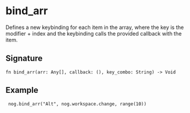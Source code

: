 # bind_arr

Defines a new keybinding for each item in the array, where the key is the modifier + index and
the keybinding calls the provided callback with the item.
## Signature

```nogscript
fn bind_arr(arr: Any[], callback: (), key_combo: String) -> Void
```

## Example

```nogscript
 nog.bind_arr("Alt", nog.workspace.change, range(10))
```

